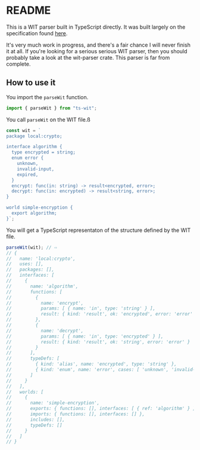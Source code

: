 <!--
  -- This file is auto-generated from README.js.md. Changes should be made there.
  -->

# README

This is a WIT parser built in TypeScript directly. It was built largely on the
specification found
[here](https://github.com/WebAssembly/component-model/blob/main/design/mvp/WIT.md).

It's very much work in progress, and there's a fair chance I will never finish
it at all. If you're looking for a serious serious WIT parser, then you should
probably take a look at the wit-parser crate. This parser is far from complete.

## How to use it

You import the `parseWit` function.

```javascript
import { parseWit } from "ts-wit";
```

You call `parseWit` on the WIT file.ß

```javascript
const wit = `
package local:crypto;

interface algorithm {
  type encrypted = string;
  enum error {
    unknown,
    invalid-input,
    expired,
  }
  encrypt: func(in: string) -> result<encrypted, error>;
  decrypt: func(in: encrypted) -> result<string, error>;
}

world simple-encryption {
  export algorithm;
}`;
```

You will get a TypeScript representaton of the structure defined by the WIT
file.

```javascript
parseWit(wit); // ⇨
// {
//   name: 'local:crypto',
//   uses: [],
//   packages: [],
//   interfaces: [
//     {
//       name: 'algorithm',
//       functions: [
//         {
//           name: 'encrypt',
//           params: [ { name: 'in', type: 'string' } ],
//           result: { kind: 'result', ok: 'encrypted', error: 'error' }
//         },
//         {
//           name: 'decrypt',
//           params: [ { name: 'in', type: 'encrypted' } ],
//           result: { kind: 'result', ok: 'string', error: 'error' }
//         }
//       ],
//       typeDefs: [
//         { kind: 'alias', name: 'encrypted', type: 'string' },
//         { kind: 'enum', name: 'error', cases: [ 'unknown', 'invalid-input', 'expired' ] }
//       ]
//     }
//   ],
//   worlds: [
//     {
//       name: 'simple-encryption',
//       exports: { functions: [], interfaces: [ { ref: 'algorithm' } ] },
//       imports: { functions: [], interfaces: [] },
//       includes: [],
//       typeDefs: []
//     }
//   ]
// }
```
